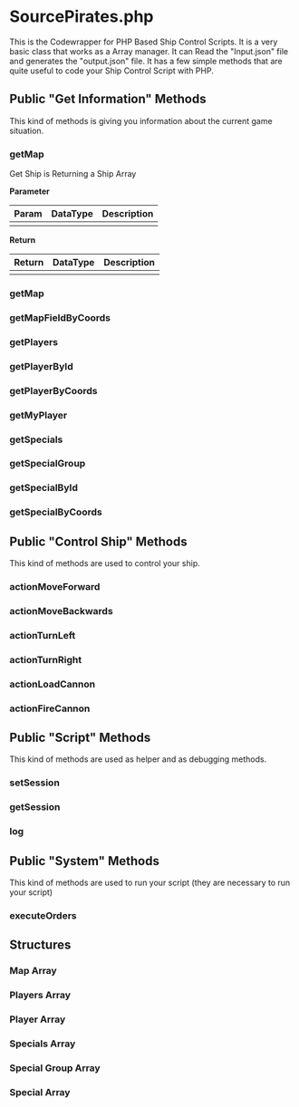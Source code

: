# SourcePirates.php #
This is the Codewrapper for PHP Based Ship Control Scripts. It is a very basic class that works as a Array manager. It can Read the "Input.json" file and generates the "output.json" file. It has a few simple methods that are quite useful to code your Ship Control Script with PHP.

## Public "Get Information" Methods ##
This kind of methods is giving you information about the current game situation.

### getMap ###
Get Ship is Returning a Ship Array

__Parameter__

| Param  | DataType | Description |
|--------|----------|-------------|
|        |          |             |

__Return__

| Return | DataType | Description |
|--------|----------|-------------|
|        |          |             |

### getMap ###
### getMapFieldByCoords ###
### getPlayers ###
### getPlayerById ###
### getPlayerByCoords ###
### getMyPlayer ###
### getSpecials ###
### getSpecialGroup ###
### getSpecialById ###
### getSpecialByCoords ###

## Public "Control Ship" Methods ##
This kind of methods are used to control your ship.

### actionMoveForward ###
### actionMoveBackwards ###
### actionTurnLeft ###
### actionTurnRight ###
### actionLoadCannon ###
### actionFireCannon ###

## Public "Script" Methods ##
This kind of methods are used as helper and as debugging methods.
### setSession ###
### getSession ###
### log ###

## Public "System" Methods ##
This kind of methods are used to run your script (they are necessary to run your script)
### executeOrders ###







## Structures ##
### Map Array  ###

### Players Array ###
### Player Array ###

### Specials Array ###
### Special Group Array ###
### Special Array ###
